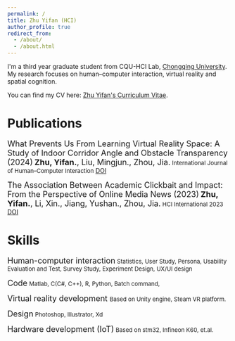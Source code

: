 ```yaml
---
permalink: /
title: Zhu Yifan (HCI)
author_profile: true
redirect_from:
  - /about/
  - /about.html
---
```

I'm a third year graduate student from CQU-HCI Lab, [Chongqing University](https://www.cqu.edu.cn/). My research focuses on human–computer interaction, virtual reality and spatial cognition.

You can find my CV here: [Zhu Yifan's Curriculum Vitae](../assets/Zhuyifan_cv_Web.pdf).

# Publications
<font size = 4>What Prevents Us From Learning Virtual Reality Space: A Study of Indoor Corridor Angle and Obstacle Transparency (2024)</font>
<font size = 4>**Zhu, Yifan.**, Liu, Mingjun., Zhou, Jia.</font>
<font size = 2>International Journal of Human–Computer Interaction</font>
[DOI](https://www.tandfonline.com/doi/abs/10.1080/10447318.2024.2364473/)

<font size = 4>The Association Between Academic Clickbait and Impact: From the Perspective of Online Media News (2023)</font>
<font size = 4>**Zhu, Yifan.**, Li, Xin., Jiang, Yushan., Zhou, Jia.</font>
<font size = 2>HCI International 2023</font>
[DOI](https://doi.org/10.1007/978-3-031-48044-7_32)

# Skills
<font size = 4>Human-computer interaction</font>
<font size = 2>Statistics, User Study, Persona, Usability Evaluation and Test, Survey Study, Experiment Design, UX/UI design</font>

<font size = 4>Code</font>
<font size = 2>Matlab, C(C#, C++), R, Python, Batch command,</font>

<font size = 4>Virtual reality development </font>
<font size = 2>Based on Unity engine, Steam VR platform. </font>

<font size = 4>Design</font>
<font size = 2>Photoshop, Illustrator, Xd</font>

<font size = 4>Hardware development (IoT)</font>
<font size = 2>Based on stm32, Infineon K60, et.al. </font>

